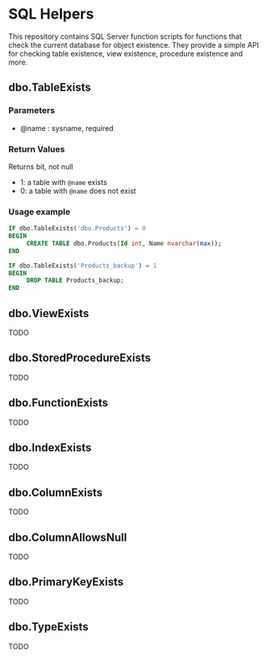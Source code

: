 # SQL Helpers
This repository contains SQL Server function scripts for functions that check the current database for object existence. They provide a simple API for checking table existence, view existence, procedure existence and more.

## dbo.TableExists

### Parameters
 - @name : sysname, required
 
### Return Values
Returns bit, not null
 - 1: a table with `@name` exists
 - 0: a table with `@name` does not exist
 
### Usage example
```sql
IF dbo.TableExists('dbo.Products') = 0
BEGIN
	 CREATE TABLE dbo.Products(Id int, Name nvarchar(max));
END
```

```sql
IF dbo.TableExists('Products_backup') = 1
BEGIN
	 DROP TABLE Products_backup;
END
```

## dbo.ViewExists
TODO

## dbo.StoredProcedureExists
TODO

## dbo.FunctionExists
TODO

## dbo.IndexExists
TODO

## dbo.ColumnExists
TODO

## dbo.ColumnAllowsNull
TODO

## dbo.PrimaryKeyExists
TODO

## dbo.TypeExists
TODO